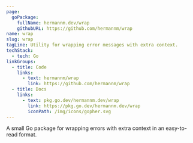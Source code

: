 ```yaml
---
page:
  goPackage:
    fullName: hermannm.dev/wrap
    githubURL: https://github.com/hermannm/wrap
name: wrap
slug: wrap
tagLine: Utility for wrapping error messages with extra context.
techStack:
  - tech: Go
linkGroups:
  - title: Code
    links:
      - text: hermannm/wrap
        link: https://github.com/hermannm/wrap
  - title: Docs
    links:
      - text: pkg.go.dev/hermannm.dev/wrap
        link: https://pkg.go.dev/hermannm.dev/wrap
        iconPath: /img/icons/gopher.svg
---
```


A small Go package for wrapping errors with extra context in an easy-to-read format.
